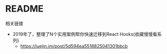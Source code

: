 # README

相关链接

- 2019年了，整理了N个实用案例帮你快速迁移到React Hooks(收藏慢慢看系列)
    - https://juejin.im/post/5d594ea5518825041301bbcb
